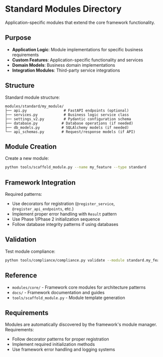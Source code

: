 # Standard Modules Directory

Application-specific modules that extend the core framework functionality.

## Purpose

- **Application Logic**: Module implementations for specific business requirements
- **Custom Features**: Application-specific functionality and services  
- **Domain Models**: Business domain implementations
- **Integration Modules**: Third-party service integrations

## Structure

Standard module structure:

```
modules/standard/my_module/
├── api.py                 # FastAPI endpoints (optional)
├── services.py            # Business logic service class
├── settings_v2.py         # Pydantic configuration schema
├── database.py           # Database operations (if needed)
├── db_models.py          # SQLAlchemy models (if needed)
└── api_schemas.py        # Request/response models (if API)
```

## Module Creation

Create a new module:
```bash
python tools/scaffold_module.py --name my_feature --type standard
```

## Framework Integration

Required patterns:
- Use decorators for registration (`@register_service`, `@register_api_endpoints`, etc.)
- Implement proper error handling with `Result` pattern
- Use Phase 1/Phase 2 initialization sequence
- Follow database integrity patterns if using databases

## Validation

Test module compliance:
```bash
python tools/compliance/compliance.py validate --module standard.my_feature
```

## Reference

- `modules/core/` - Framework core modules for architecture patterns
- `docs/` - Framework documentation and guides
- `tools/scaffold_module.py` - Module template generation

## Requirements

Modules are automatically discovered by the framework's module manager. Requirements:

- Follow decorator patterns for proper registration
- Implement required initialization methods
- Use framework error handling and logging systems